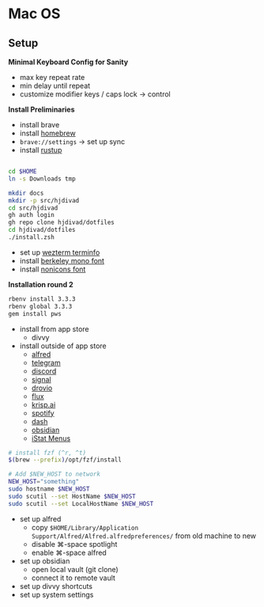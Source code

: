 # Mac OS

## Setup

**Minimal Keyboard Config for Sanity**

- max key repeat rate
- min delay until repeat
- customize modifier keys / caps lock -> control

**Install Preliminaries**

- install brave
- install [homebrew][]
- `brave://settings` -> set up sync
- install [rustup](https://www.rust-lang.org/tools/install)


```bash

cd $HOME
ln -s Downloads tmp

mkdir docs
mkdir -p src/hjdivad
cd src/hjdivad
gh auth login
gh repo clone hjdivad/dotfiles
cd hjdivad/dotfiles
./install.zsh
```

- set up [wezterm terminfo](https://wezfurlong.org/wezterm/faq.html#how-do-i-enable-undercurl-curly-underlines)
- install [berkeley mono font](https://berkeleygraphics.com/typefaces/berkeley-mono/)
- install [nonicons font](https://github.com/yamatsum/nonicons/blob/master/dist/nonicons.ttf)

**Installation round 2**

```bash
rbenv install 3.3.3
rbenv global 3.3.3
gem install pws
```

- install from app store
  - divvy
- install outside of app store
  - [alfred](https://www.alfredapp.com/)
  - [telegram](https://desktop.telegram.org/)
  - [discord](https://discord.com/download)
  - [signal](https://signal.org/download/macos/)
  - [drovio](https://www.drovio.com/)
  - [flux](https://justgetflux.com/)
  - [krisp.ai](https://krisp.ai/)
  - [spotify](https://www.spotify.com/de-en/download/mac/)
  - [dash](https://kapeli.com/dash)
  - [obsidian](https://obsidian.md/download)
  - [iStat Menus](https://bjango.com/mac/istatmenus/)

```bash
# install fzf (^r, ^t)
$(brew --prefix)/opt/fzf/install

# Add $NEW_HOST to network
NEW_HOST="something"
sudo hostname $NEW_HOST
sudo scutil --set HostName $NEW_HOST
sudo scutil --set LocalHostName $NEW_HOST
```

- set up alfred
  - copy `$HOME/Library/Application Support/Alfred/Alfred.alfredpreferences/` from old machine to new
  - disable ⌘-space spotlight
  - enable ⌘-space alfred
- set up obsidian
  - open local vault (git clone)
  - connect it to remote vault
- set up divvy shortcuts
- set up system settings

[homebrew]: https://brew.sh/
